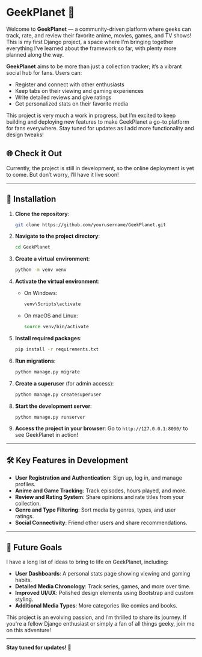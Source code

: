 # GeekPlanet 🌌

Welcome to **GeekPlanet** — a community-driven platform where geeks can track, rate, and review their favorite anime, movies, games, and TV shows! This is my first Django project, a space where I'm bringing together everything I’ve learned about the framework so far, with plenty more planned along the way. 

**GeekPlanet** aims to be more than just a collection tracker; it’s a vibrant social hub for fans. Users can:
- Register and connect with other enthusiasts
- Keep tabs on their viewing and gaming experiences
- Write detailed reviews and give ratings
- Get personalized stats on their favorite media

This project is very much a work in progress, but I’m excited to keep building and deploying new features to make GeekPlanet a go-to platform for fans everywhere. Stay tuned for updates as I add more functionality and design tweaks!

## 🌐 Check it Out
Currently, the project is still in development, so the online deployment is yet to come. But don’t worry, I’ll have it live soon!

---

## 🚀 Installation

1. **Clone the repository**:
    ```bash
    git clone https://github.com/yourusername/GeekPlanet.git
    ```
   
2. **Navigate to the project directory**:
    ```bash
    cd GeekPlanet
    ```

3. **Create a virtual environment**:
    ```bash
    python -m venv venv
    ```
   
4. **Activate the virtual environment**:

    - On Windows:
        ```bash
        venv\Scripts\activate
        ```
    - On macOS and Linux:
        ```bash
        source venv/bin/activate
        ```

5. **Install required packages**:
    ```bash
    pip install -r requirements.txt
    ```
   
6. **Run migrations**:
    ```bash
    python manage.py migrate
    ```

7. **Create a superuser** (for admin access):
    ```bash
    python manage.py createsuperuser
    ```

8. **Start the development server**:
    ```bash
    python manage.py runserver
    ```

9. **Access the project in your browser**:
    Go to `http://127.0.0.1:8000/` to see GeekPlanet in action!

---

## 🛠️ Key Features in Development

- **User Registration and Authentication**: Sign up, log in, and manage profiles.
- **Anime and Game Tracking**: Track episodes, hours played, and more.
- **Review and Rating System**: Share opinions and rate titles from your collection.
- **Genre and Type Filtering**: Sort media by genres, types, and user ratings.
- **Social Connectivity**: Friend other users and share recommendations.

---

## 🎯 Future Goals

I have a long list of ideas to bring to life on GeekPlanet, including:
- **User Dashboards**: A personal stats page showing viewing and gaming habits.
- **Detailed Media Chronology**: Track series, games, and more over time.
- **Improved UI/UX**: Polished design elements using Bootstrap and custom styling.
- **Additional Media Types**: More categories like comics and books.

This project is an evolving passion, and I’m thrilled to share its journey. If you're a fellow Django enthusiast or simply a fan of all things geeky, join me on this adventure!

---

**Stay tuned for updates! 🌟**
